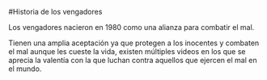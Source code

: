 #Historia de los vengadores

Los vengadores nacieron en 1980 como una alianza para combatir el mal.

Tienen una amplia aceptación ya que protegen a los inocentes y combaten el mal aunque les cueste la vida, existen múltiples videos en los que se aprecia la valentía con la que luchan contra aquellos que ejercen el mal en el mundo.